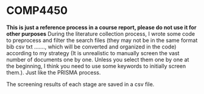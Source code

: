 # COMP4450

**This is just a reference process in a course report, please do not use it for other purposes**
During the literature collection process, I wrote some code to preprocess and filter the search files (they may not be in the same format bib csv txt ......., which will be converted and organized in the code) according to my strategy (It is unrealistic to manually screen the vast number of documents one by one. Unless you select them one by one at the beginning, I think you need to use some keywords to initially screen them.). Just like the PRISMA process. 

The screening results of each stage are saved in a csv file.
